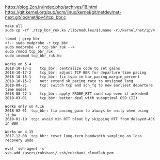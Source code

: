 https://blog.2cn.in/index.php/archives/18.html
https://git.kernel.org/pub/scm/linux/kernel/git/netdev/net-next.git/log/net/ipv4/tcp_bbr.c 

<!-- sudo modprobe tcp_bbr -->

```
make all
sudo cp -rf ./tcp_bbr_ruk.ko /lib/modules/$(uname -r)/kernel/net/ipv4
```

```
lsmod | grep bbr
<!-- sudo modprobe -r tcp_bbr 
sudo modprobe -r tcp_bbr_ruk -->
sudo rmmod tcp_bbr_ruk
sudo insmod tcp_bbr_ruk.ko
```

```
Works on 5.4 
2018-10-17-1	tcp_bbr: centralize code to set gains
2018-10-17-2    tcp_bbr: adjust TCP BBR for departure time pacing
2018-10-15-1	tcp_bbr: fix typo in bbr_pacing_margin_percent
2018-10-15-2	net: extend sk_pacing_rate to unsigned long
2018-09-21	    tcp: switch tcp and sch_fq to new earliest departure time model
2018-08-22-1	tcp_bbr: apply PROBE_RTT cwnd cap even if acked==0
2018-03-01	    tcp_bbr: better deal with suboptimal GSO (II)

Works only on 4.16 
2018-02-01	tcp_bbr: fix pacing_gain to always be unity when using lt_bw
2018-01-19	tcp: avoid min RTT bloat by skipping RTT from delayed-ACK in BBR

Works on 4.15
2017-12-08	tcp_bbr: reset long-term bandwidth sampling on loss recovery undo
```

```
eval `ssh-agent -s`
ssh-add /users/rukshani/.ssh/rukshani_cloudlab.pem
```